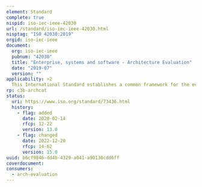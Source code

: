 ```yaml
---
element: Standard
complete: true
nispid: iso-iec-ieee-42030
url: /standard/iso-iec-ieee-42030.html
nisptag: "ISO 42030:2019"
orgid: iso-iec-ieee
document:
  org: iso-iec-ieee
  pubnum: "42030"
  title: "Enterprise, systems and software - Architecture Evaluation"
  date: "2019-07"
  version: ""
applicability: >2
  This International Standard establishes a common framework for the evaluation of architectures.
rp: c3b-archcat
status:
  uri: https://www.iso.org/standard/73436.html
  history: 
    - flag: added
      date: 2020-02-14
      rfcp: 12-22
      version: 13.0
    - flag: changed
      date: 2022-12-20
      rfcp: 14-62
      version: 15.0
uuid: b6cf9846-dd4b-4329-a041-a90130cdd6ff
coverdocument:
consumers:
  - arch-evaluation
---
```

